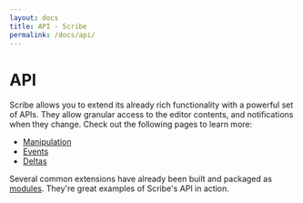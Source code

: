 ```yaml
---
layout: docs
title: API - Scribe
permalink: /docs/api/
---
```


# API

Scribe allows you to extend its already rich functionality with a powerful set of APIs. They allow granular access to the editor contents, and notifications when they change. Check out the following pages to learn more:

- [Manipulation](/docs/api/manipulation/)
- [Events](/docs/api/events/)
- [Deltas](/docs/api/deltas/)

Several common extensions have already been built and packaged as [modules](/docs/modules/). They're great examples of Scribe's API in action.
